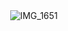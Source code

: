 　<div align="center"> ![IMG_1651](https://github.com/user-attachments/assets/c18b44c3-c5bf-4148-882e-c967320c35de)
